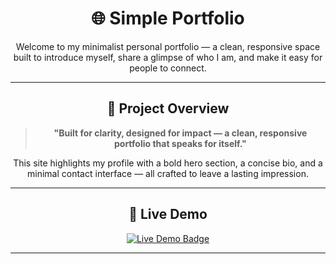 <div align="center">

# 🌐 Simple Portfolio

Welcome to my minimalist personal portfolio — a clean, responsive space built to introduce myself, share a glimpse of who I am, and make it easy for people to connect.

---

## 📌 Project Overview

> **"Built for clarity, designed for impact — a clean, responsive portfolio that speaks for itself."**

This site highlights my profile with a bold hero section, a concise bio, and a minimal contact interface — all crafted to leave a lasting impression.


---

## 🚀 Live Demo

<a href="https://xd4jay.github.io/Simple-Portfolio/" target="_blank">
  <img src="https://img.shields.io/badge/🌐%20View%20Live%20Demo-Click%20Here-blueviolet?style=for-the-badge&logo=github&logoColor=white" alt="Live Demo Badge">
</a>

---

</div>

